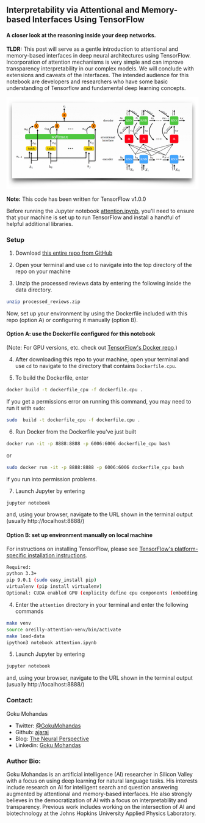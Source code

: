 ## Interpretability via Attentional and Memory-based Interfaces Using TensorFlow
#### A closer look at the reasoning inside your deep networks.

**TLDR:** This post will serve as a gentle introduction to attentional and memory-based interfaces in deep neural architectures using TensorFlow. Incorporation of attention mechanisms is very simple and can improve transparency interpretability in our complex models. We will conclude with extensions and caveats of the interfaces. The intended audience for this notebook are developers and researchers who have some basic understanding of Tensorflow and fundamental deep learning concepts.

![image1](images/cover.jpg)

**Note:** This code has been written for TensorFlow v1.0.0

Before running the Jupyter notebook [attention.ipynb](attention.ipynb), you'll need to ensure that your machine is set up to run TensorFlow and install a handful of helpful additional libraries.

### Setup
1. Download [this entire repo from GitHub](https://github.com/ajarai/O-Reilly)

2. Open your terminal and use `cd` to navigate into the top directory of the repo on your machine

3. Unzip the processed reviews data by entering the following inside the data directory.
```bash
unzip processed_reviews.zip
```

Now, set up your environment by using the Dockerfile included with this repo (option A) or configuring it manually (option B).

#### Option A: use the Dockerfile configured for this notebook
(Note: For GPU versions, etc. check out [TensorFlow's Docker repo](https://github.com/tensorflow/tensorflow/tree/master/tensorflow/tools/docker).)

4. After downloading this repo to your machine, open your terminal and use `cd` to navigate to the directory that contains `Dockerfile.cpu`.

5. To build the Dockerfile, enter
```bash
docker build -t dockerfile_cpu -f dockerfile.cpu .
```
If you get a permissions error on running this command, you may need to run it with `sudo`:
```bash
sudo  build -t dockerfile_cpu -f dockerfile.cpu .
```

6. Run Docker from the Dockerfile you've just built
```bash
docker run -it -p 8888:8888 -p 6006:6006 dockerfile_cpu bash
```
or
```bash
sudo docker run -it -p 8888:8888 -p 6006:6006 dockerfile_cpu bash
```
if you run into permission problems.

7. Launch Jupyter by entering
```bash
jupyter notebook
```
and, using your browser, navigate to the URL shown in the terminal output (usually http://localhost:8888/)

#### Option B: set up environment manually on local machine
For instructions on installing TensorFlow, please see [TensorFlow's platform-specific installation instructions](https://www.tensorflow.org/install/).
```bash
Required:
python 3.3+
pip 9.0.1 (sudo easy_install pip)
virtualenv (pip install virtualenv)
Optional: CUDA enabled GPU (explicity define cpu components (embedding, etc.)
```

4. Enter the `attention` directory in your terminal and enter the following commands
```bash
make venv
source oreilly-attention-venv/bin/activate
make load-data
ipython3 notebook attention.ipynb
```
5. Launch Jupyter by entering
```bash
jupyter notebook
```
and, using your browser, navigate to the URL shown in the terminal output (usually http://localhost:8888/)


### Contact:
Goku Mohandas
* Twitter: [@GokuMohandas](https://twitter.com/gokumohandas)
* Github: [ajarai](https://github.com/ajarai)
* Blog: [The Neural Perspective](http://www.theneuralperspective.com)
* Linkedin: [Goku Mohandas](https://www.linkedin.com/in/gokumd)

### Author Bio:
Goku Mohandas is an artificial intelligence (AI) researcher in Silicon Valley with a focus on using deep learning for natural language tasks. His interests include research on AI for intelligent search and question answering augmented by attentional and memory-based interfaces. He also strongly believes in the democratization of AI with a focus on interpretability and transparency. Previous work includes working on the intersection of AI and biotechnology at the Johns Hopkins University Applied Physics Laboratory.
